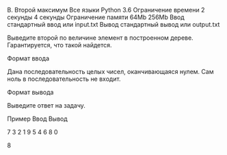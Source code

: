
B. Второй максимум
	Все языки 	Python 3.6
Ограничение времени 	2 секунды 	4 секунды
Ограничение памяти 	64Mb 	256Mb
Ввод 	стандартный ввод или input.txt
Вывод 	стандартный вывод или output.txt

Выведите второй по величине элемент в построенном дереве. Гарантируется, что такой найдется.

Формат ввода

Дана последовательность целых чисел, оканчивающаяся нулем. Сам ноль в последовательность не входит.

Формат вывода

Выведите ответ на задачу.

Пример
Ввод
Вывод

7 3 2 1 9 5 4 6 8 0

	

8
